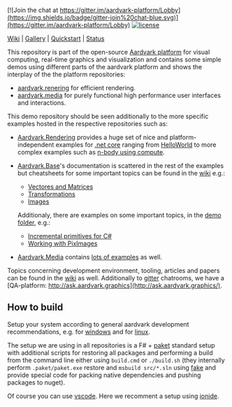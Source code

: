 [![Join the chat at https://gitter.im/aardvark-platform/Lobby](https://img.shields.io/badge/gitter-join%20chat-blue.svg)](https://gitter.im/aardvark-platform/Lobby)
[![license](https://img.shields.io/github/license/aardvark-platform/template.svg)](https://github.com/aardvark-platform/template/blob/master/LICENSE)

[Wiki](https://github.com/aardvarkplatform/aardvark.docs/wiki) | 
[Gallery](https://github.com/aardvarkplatform/aardvark.docs/wiki/Gallery) | 
[Quickstart](https://github.com/aardvarkplatform/aardvark.docs/wiki/Quickstart-Windows) | 
[Status](https://github.com/aardvarkplatform/aardvark.docs/wiki/Status)

This repository is part of the open-source [Aardvark platform](https://github.com/aardvark-platform/aardvark.docs/wiki) for visual computing, real-time graphics and visualization and contains some simple demos using different parts of the aardvark platform and shows the interplay of the the platform repositories:
 - [aardvark.renering](https://github.com/aardvark-platform/aardvark.rendering) for efficient rendering.
 - [aardvark.media](https://github.com/aardvark-platform/aardvark.media) for purely functional high performance user interfaces and interactions.


This demo repository should be seen additionally to the more specific examples hosted in the respective repositories such as:
 - [Aardvark.Rendering](https://github.com/aardvark-platform/aardvark.rendering) provides a huge set of nice and platform-independent examples for [.net core](https://github.com/aardvark-platform/aardvark.rendering/tree/master/src/Examples%20(netcore)) ranging from [HelloWorld](https://github.com/aardvark-platform/aardvark.rendering/blob/master/src/Examples%20(netcore)/00%20-%20HelloWorld/Program.fs) to more complex examples such as [n-body using compute](https://github.com/aardvark-platform/aardvark.rendering/blob/master/src/Examples%20(netcore)/10%20-%20NBodyCompute/Program.fs).
 - [Aardvark.Base](https://github.com/aardvark-platform/aardvark.base)'s documentation is scattered in the rest of the examples but cheatsheets for some important topics can be found in the [wiki](https://github.com/aardvark-platform/aardvark.docs/wiki) e.g.:
    * [Vectores and Matrices](https://github.com/aardvark-platform/aardvark.docs/wiki/Vectors-and-Matrices)
    * [Transformations](https://github.com/aardvark-platform/aardvark.docs/wiki/Transformations)
    * [Images](https://github.com/aardvark-platform/aardvark.docs/wiki/Images)
   
   Additionaly, there are examples on some important topics, in the [demo folder](https://github.com/aardvark-platform/aardvark.base/tree/master/src/Demo), e.g.:
    * [Incremental primitives for C#](https://github.com/aardvark-platform/aardvark.base/blob/master/src/Demo/IncrementalDemo.CSharp/Program.cs)
    * [Working with PixImages](https://github.com/aardvark-platform/aardvark.base/blob/master/src/Demo/PixImageDemo/Program.cs)
 - [Aardvark.Media](https://github.com/aardvark-platform/aardvark.media) contains [lots of examples](https://github.com/aardvark-platform/aardvark.media/tree/master/src/Examples%20(dotnetcore)) as well.

Topics concerning development environment, tooling, articles and papers can be found in the [wiki](https://github.com/aardvark-platform/aardvark.docs/wiki) as well. Additionally to [gitter](https://gitter.im/aardvark-platform/Lobby) chatrooms, we have a [QA-platform: http://ask.aardvark.graphics](http://ask.aardvark.graphics/).


## How to build

Setup your system according to general aardvark development recommendations, e.g. for [windows](https://github.com/aardvark-platform/aardvark.docs/wiki/Visual-Studio) and for
[linux](https://github.com/aardvark-platform/aardvark.docs/wiki/Linux-Support).

The setup we are using in all repositories is a F# + [paket](https://fsprojects.github.io/Paket/) standard setup with additional scripts for restoring
all packages and performing a build from the command line either using `build.cmd` or `./build.sh` (they internally perform `.paket/paket.exe` restore and `msbuild src/*.sln` using [fake](https://fake.build/) and provide special code for packing native dependencies and pushing packages to nuget).

Of course you can use [vscode](https://code.visualstudio.com/). Here we recomment a setup using [ionide](http://ionide.io/).
